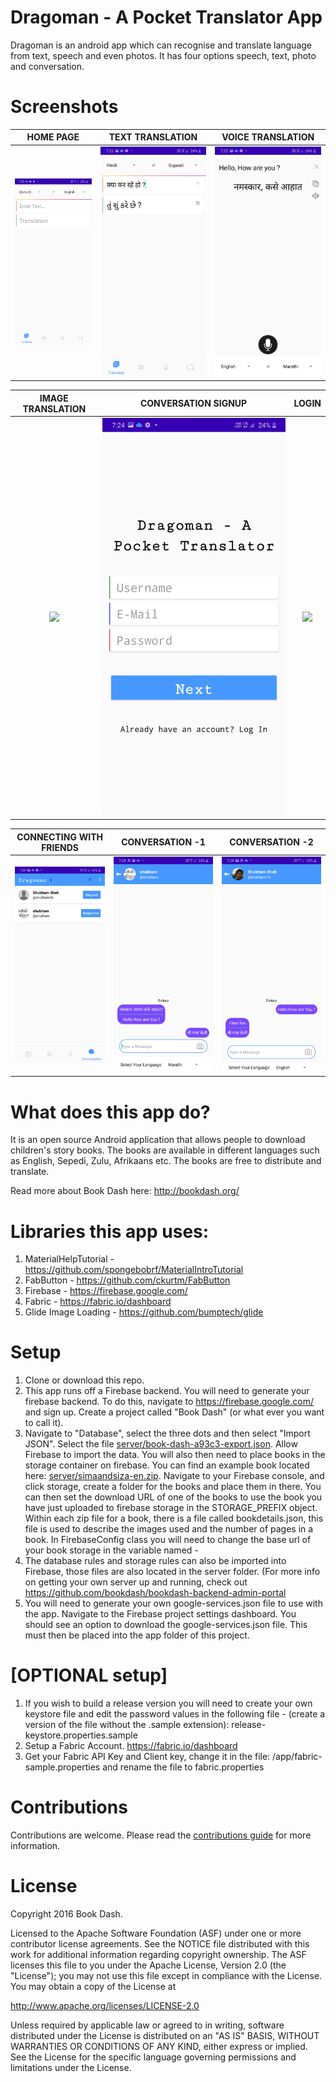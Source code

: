 # Dragoman - A Pocket Translator App


Dragoman is an android app which can recognise and translate language from text, speech and even photos. It has four options speech, text, photo and conversation.


# Screenshots


HOME PAGE   |  TEXT TRANSLATION |  VOICE TRANSLATION |
:---------:|:----------:|:---------:
![](https://github.com/sumitkhamar22/drago/blob/master/art/HomePage.jpeg?raw=true)  |  ![](https://github.com/sumitkhamar22/drago/blob/master/art/texttransaltion.jpeg?raw=true) |  ![](https://github.com/sumitkhamar22/drago/blob/master/art/voicetranslation.jpeg?raw=true) 


IMAGE TRANSLATION   |  CONVERSATION SIGNUP |  LOGIN |
:---------:|:----------:|:---------:
![](https://github.com/sumitkhamar22/drago/blob/master/art/image.jpeg?raw=true)  |  ![](https://github.com/sumitkhamar22/drago/blob/master/art/signup.jpeg?raw=true) |  ![](https://github.com/sumitkhamar22/drago/blob/master/art/lagin.jpeg?raw=true) 


CONNECTING WITH FRIENDS   |  CONVERSATION -1  |  CONVERSATION -2 |
:---------:|:----------:|:---------:
![](https://github.com/sumitkhamar22/drago/blob/master/art/friendrequest.jpeg?raw=true)  |  ![](https://github.com/sumitkhamar22/drago/blob/master/art/Chat.jpeg?raw=true) |  ![](https://github.com/sumitkhamar22/drago/blob/master/art/chat2.jpeg?raw=true) 
    


# What does this app do?
It is an open source Android application that allows people to download children's story books. The books are available
in different languages such as English, Sepedi, Zulu, Afrikaans etc. The books are free to distribute and translate.

Read more about Book Dash here:
http://bookdash.org/


# Libraries this app uses:

1. MaterialHelpTutorial - https://github.com/spongebobrf/MaterialIntroTutorial
2. FabButton - https://github.com/ckurtm/FabButton
3. Firebase - https://firebase.google.com/ 
4. Fabric - https://fabric.io/dashboard
5. Glide Image Loading - https://github.com/bumptech/glide

# Setup

1. Clone or download this repo.
2. This app runs off a Firebase backend. You will need to generate your firebase backend. To do this, navigate to https://firebase.google.com/ and sign up. Create a project called 
"Book Dash" (or what ever you want to call it). 
3. Navigate to "Database", select the three dots and then select "Import JSON". Select the file [server/book-dash-a93c3-export.json](server/book-dash-a93c3-export.json). 
Allow Firebase to import the data. You will also then need to place books in the storage container on firebase. You can find an example book located here: 
[server/simaandsiza-en.zip](server/simaandsiza-en.zip). Navigate to your Firebase console, and click storage, create a folder for the books and place them in there. 
You can then set the download URL of one of the books to use the book you have just uploaded to firebase storage in the STORAGE_PREFIX object.
 Within each zip file for a book, there is a file called bookdetails.json, this file is used to describe the images used and the number of pages in a book. 
In FirebaseConfig class you will need to change the base url of your book storage in the variable named - 
4. The database rules and storage rules can also be imported into Firebase, those files are also located in the server folder. 
(For more info on getting your own server up and running, check out https://github.com/bookdash/bookdash-backend-admin-portal
5. You will need to generate your own google-services.json file to use with the app. Navigate to the Firebase project settings dashboard. You should see an option to download the 
google-services.json file. This must then be placed into the app folder of this project. 


# [OPTIONAL setup] 
1. If you wish to build a release version you will need to create your own keystore file and edit the password values in the following file - (create a version of the file without the .sample extension): release-keystore.properties.sample
2. Setup a Fabric Account. https://fabric.io/dashboard
3. Get your Fabric API Key and Client key, change it in the file: /app/fabric-sample.properties and rename the file to fabric.properties

# Contributions
Contributions are welcome. Please read the [contributions guide](CONTRIBUTING.md) for more information. 

# License
Copyright 2016 Book Dash.

Licensed to the Apache Software Foundation (ASF) under one or more contributor
license agreements. See the NOTICE file distributed with this work for
additional information regarding copyright ownership. The ASF licenses this
file to you under the Apache License, Version 2.0 (the "License"); you may not
use this file except in compliance with the License. You may obtain a copy of
the License at

http://www.apache.org/licenses/LICENSE-2.0

Unless required by applicable law or agreed to in writing, software
distributed under the License is distributed on an "AS IS" BASIS, WITHOUT
WARRANTIES OR CONDITIONS OF ANY KIND, either express or implied. See the
License for the specific language governing permissions and limitations under
the License.
